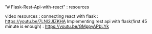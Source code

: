 "# Flask-Rest-Api-with-react" : resources


video resources : 
connecting react with flask : https://youtu.be/7LNl2JlZKHA
Implementing rest api with flask(first 45 minute is enough) :  https://youtu.be/GMppyAPbLYk